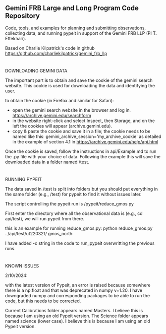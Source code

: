 ## Gemini FRB Large and Long Program Code Repository


Code, tools, and examples for planning and submitting observations, collecting data, and running pypeit in support of the Gemini FRB LLP (PI T. Eftekhari).

Based on Charlie Kilpatrick's code in github https://github.com/charliekilpatrick/gemini_frb_llp


#
DOWNLOADING GEMINI DATA 

The important part is to obtain and save the cookie of the gemini search website. This cookie is used for downloading 
the data and identifying the user. 

to obtain the cookie (in Firefox and similar for Safari):
- open the gemini search website in the browser and log in. https://archive.gemini.edu/searchform
- in the website right-click and select Inspect, then Storage, and on the left the cookies will appear (archive.gemini.edu). 
- copy & paste the cookie and save it in a file; the cookie needs to be named like this: gemini_archive_session='my_archive_cookie' as detailed in the example of section 4.1 in https://archive.gemini.edu/help/api.html

Once the cookie is saved, follow the instructions in api/Example.md to run the .py file with your choice of data. 
Following the example this will save the downloaded data in a folder named /test.


# 

RUNNING PYPEIT

The data saved in /test is split into folders but you should put everything in the same folder (e.g., /test) for pypeit 
to find it without issues later.

The script controlling the pypeit run is /pypeit/reduce_gmos.py

First enter the directory where all the observational data is (e.g., cd api/test), we will run pypeit from there. 



this is an example for running reduce_gmos.py:      python reduce_gmos.py ../api/test/ut220321/  gmos_north  

I have added -o string in the code to run_pypeit overwritting the previous runs





#

KNOWN ISSUES 

2/10/2024: 

with the latest version of Pypeit, an error is raised because somewhere there is a np.float and that was 
deprecated in numpy v=1.20. I have downgraded numpy and corresponding packages to be able to run the code, but this 
needs to be corrected. 

Current Calibrations folder appears named Masters. I believe this is because I am using an old Pypeit version. 
The Science folder appears named science (lower case). I believe this is because I am using an old Pypeit version. 


